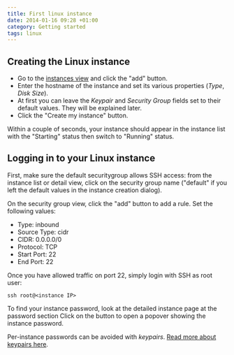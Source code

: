 ```yaml
---
title: First linux instance
date: 2014-01-16 09:28 +01:00
category: Getting started
tags: linux
---
```

## Creating the Linux instance

* Go to the [instances view](https://portal.exoscale.ch/compute/instances) 
and click the "add" button.
* Enter the hostname of the instance and set its various properties (*Type*,
  *Disk Size*).
* At first you can leave the *Keypair* and *Security Group* fields set to
  their default values. They will be explained later.
* Click the "Create my instance" button.

Within a couple of seconds, your instance should appear in the instance list
with the "Starting" status then switch to "Running" status.

## Logging in to your Linux instance

First, make sure the default securitygroup allows SSH access: from the
instance list or detail view, click on the security group name ("default" if
you left the default values in the instance creation dialog).

On the security group view, click the "add" button to add a rule. Set the
following values:

* Type: inbound
* Source Type: cidr
* CIDR: 0.0.0.0/0
* Protocol: TCP
* Start Port: 22
* End Port: 22

Once you have allowed traffic on port 22, simply login with SSH as root user:

`ssh root@<instance IP>`

To find your instance password, look at the detailed instance page at the password section
Click on the button to open a popover showing the instance password.

Per-instance passwords can be avoided with *keypairs*. [Read more about
keypairs
here](/tutorial/ssh-keypairs/).
